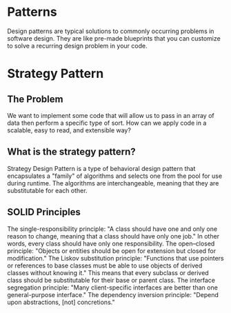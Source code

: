 
# Patterns

Design patterns are typical solutions to commonly occurring problems in software design. They are like pre-made blueprints that you can customize to solve a recurring design problem in your code.

# Strategy Pattern

## The Problem

We want to implement some code that will allow us to pass in an array of data then perform a specific type of sort. How can we apply code in a scalable, easy to read, and extensible way?

## What is the strategy pattern?

Strategy Design Pattern is a type of behavioral design pattern that encapsulates a "family" of algorithms and selects one from the pool for use during runtime. The algorithms are interchangeable, meaning that they are substitutable for each other.

## SOLID Principles

The single-responsibility principle: "A class should have one and only one reason to change, meaning that a class should have only one job." In other words, every class should have only one responsibility.
The open–closed principle: "Objects or entities should be open for extension but closed for modification."
The Liskov substitution principle: "Functions that use pointers or references to base classes must be able to use objects of derived classes without knowing it." This means that every subclass or derived class should be substitutable for their base or parent class.
The interface segregation principle: "Many client-specific interfaces are better than one general-purpose interface."
The dependency inversion principle: "Depend upon abstractions, [not] concretions."